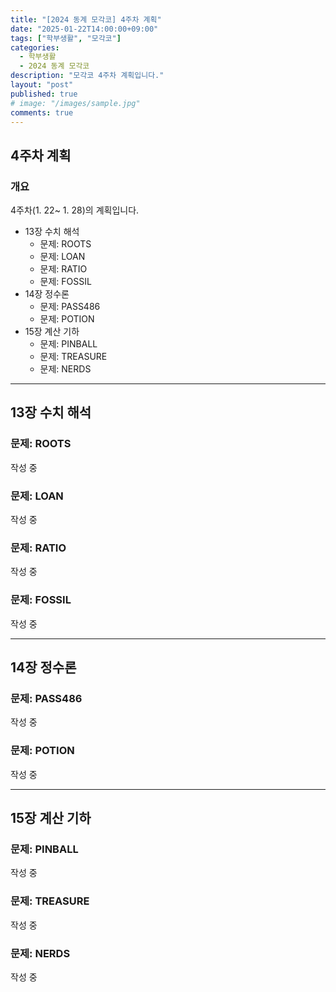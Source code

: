 ```yaml
---
title: "[2024 동계 모각코] 4주차 계획"
date: "2025-01-22T14:00:00+09:00"
tags: ["학부생활", "모각코"]
categories: 
  - 학부생활
  - 2024 동계 모각코
description: "모각코 4주차 계획입니다."
layout: "post"
published: true
# image: "/images/sample.jpg"
comments: true
---
```


## 4주차 계획
### 개요
4주차(1. 22~ 1. 28)의 계획입니다.
- 13장 수치 해석
  - 문제: ROOTS
  - 문제: LOAN
  - 문제: RATIO
  - 문제: FOSSIL
- 14장 정수론
  - 문제: PASS486
  - 문제: POTION
- 15장 계산 기하
  - 문제: PINBALL
  - 문제: TREASURE
  - 문제: NERDS
* * *

## 13장 수치 해석
### 문제: ROOTS
작성 중

### 문제: LOAN
작성 중

### 문제: RATIO
작성 중

### 문제: FOSSIL
작성 중

* * *

## 14장 정수론
### 문제: PASS486
작성 중

### 문제: POTION
작성 중

* * *

## 15장 계산 기하
### 문제: PINBALL
작성 중

### 문제: TREASURE
작성 중

### 문제: NERDS
작성 중